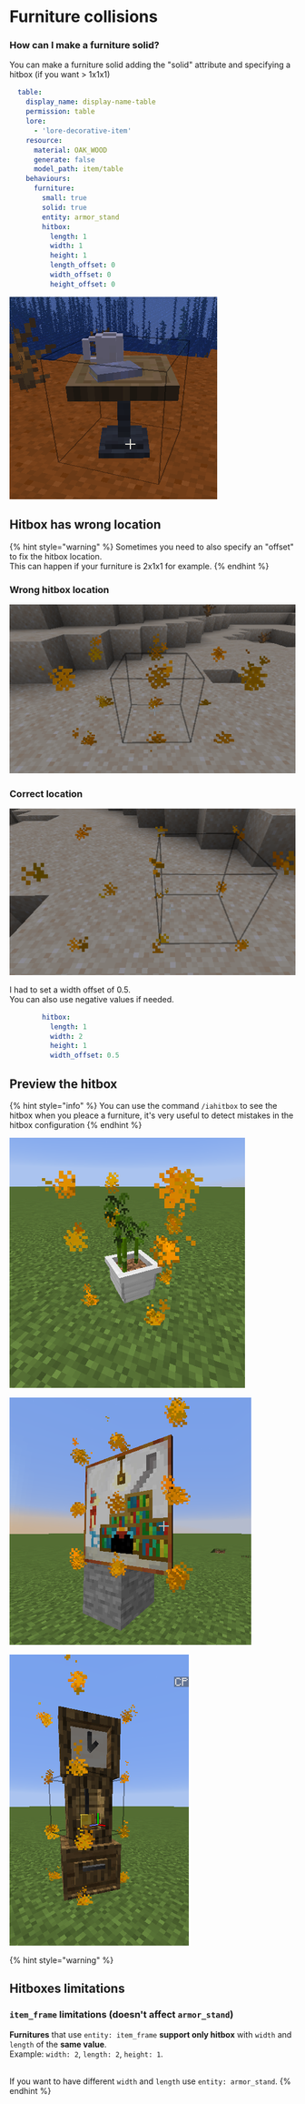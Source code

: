 # Furniture collisions

### How can I make a furniture solid?

You can make a furniture solid adding the "solid" attribute and specifying a hitbox (if you want > 1x1x1)

```yaml
  table:
    display_name: display-name-table
    permission: table
    lore:
      - 'lore-decorative-item'
    resource:
      material: OAK_WOOD
      generate: false
      model_path: item/table
    behaviours:
      furniture:
        small: true
        solid: true
        entity: armor_stand
        hitbox:
          length: 1
          width: 1
          height: 1
          length_offset: 0
          width_offset: 0
          height_offset: 0
```

![](<../../../.gitbook/assets/image (15).png>)

## Hitbox has wrong location <a href="#show-the-hitbox" id="show-the-hitbox"></a>

{% hint style="warning" %}
Sometimes you need to also specify an "offset" to fix the hitbox location.\
This can happen if your furniture is 2x1x1 for example.
{% endhint %}

### Wrong hitbox location

![](../../../.gitbook/assets/143050888-2efd90f5-a462-459b-b71b-0e63beaa7620.png)

### Correct location <a href="#show-the-hitbox" id="show-the-hitbox"></a>

![](<../../../.gitbook/assets/143051038-92bafa25-90f7-4677-9466-c6cc2a591e7e (1).png>)

I had to set a width offset of 0.5.\
You can also use negative values if needed.

```yaml
        hitbox:
          length: 1
          width: 2
          height: 1
          width_offset: 0.5
```

## Preview the hitbox <a href="#show-the-hitbox" id="show-the-hitbox"></a>

{% hint style="info" %}
You can use the command `/iahitbox` to see the hitbox when you pleace a furniture, it's very useful to detect mistakes in the hitbox configuration
{% endhint %}

![](<../../../.gitbook/assets/immagine (63) (2) (3) (2) (1) (1) (1) (1) (1) (1).png>)

![](<../../../.gitbook/assets/immagine (87).png>)

![](<../../../.gitbook/assets/immagine (88).png>)

{% hint style="warning" %}
## Hitboxes limitations

### `item_frame` limitations (doesn't affect `armor_stand`)

**Furnitures** that use `entity: item_frame` **support only hitbox** with `width` and `length` of the **same value**. \
Example: `width: 2`, `length: 2`, `height: 1`.&#x20;

\
If you want to have different `width` and `length` use `entity: armor_stand`.
{% endhint %}


